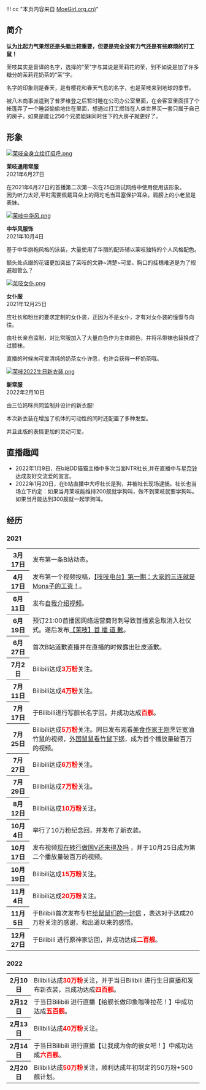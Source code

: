 !!! cc "本页内容来自 [MoeGirl.org.cn)](https://zh.moegirl.org.cn/)"

## 简介

**认为比起力气果然还是头脑比较重要，但要是完全没有力气还是有些麻烦的打工鼠！**

茉吱其实是音译的名字，选择的“茉”字与其说是茉莉花的茉，到不如说是加了许多糖分的茉莉花奶茶的“茉”字。

名字的印象则是春天，是有樱花和春天气息的名字，也是茉吱来到地球的季节。

被八木商事派遣到了普罗维登之后暂时睡在公司办公室里面，在会客室里面搭了个帐篷弄了一个睡袋偷偷地住在里面，想通过打工攒钱在人类世界买一套只属于自己的房子，如果是能让256个兄弟姐妹同时住下的大房子就更好了。

## 形象

[![茉吱全身立绘打招呼.png](https://s2.loli.net/2022/04/30/NFt64xf7DJquVXP.png)](https://zh.moegirl.org.cn/File:%E8%8C%89%E5%90%B1%E5%85%A8%E8%BA%AB%E7%AB%8B%E7%BB%98%E6%89%93%E6%8B%9B%E5%91%BC.png)

 **茉吱通用常服**  
2021年6月27日 

在2021年6月27日的首播第二次第一次在25日测试网络中使用使用该形象。  
因为听力太好,平时需要佩戴耳朵上的两坨毛当耳塞保护耳朵。肩膀上的小老鼠是表妹。

[![茉吱中华风.png](https://s2.loli.net/2022/04/30/XANlDvozEtPO5is.png)](https://zh.moegirl.org.cn/File:%E8%8C%89%E5%90%B1%E4%B8%AD%E5%8D%8E%E9%A3%8E.png)

  **中华风服饰**  
2021年10月4日 

基于中华旗袍风格的泳装，大量使用了华丽的配饰辅以茉吱独特的个人风格配色。  

额头处点缀的花钿更加突出了茉吱的文静~清楚~可爱。胸口的挂穗难道是为了规避超管么？

  




[![茉吱女仆.png](https://s2.loli.net/2022/04/30/1duVga67lshqEcz.png)](https://zh.moegirl.org.cn/File:%E8%8C%89%E5%90%B1%E5%A5%B3%E4%BB%86.png)

 **女仆服**  
2021年12月25日 

应社长和粉丝的要求定制的女仆装，正因为不是女仆，才有对女仆装的憧憬与向往。  

由社长亲自监制，对比常服加入了大量白色作为主体颜色，并将吊带袜也替换成了过膝袜。  

直播的时候向可爱清纯的奶茶女仆许愿，也许会获得一杯奶茶哦。

[![茉吱2022生日新衣装.png](https://s2.loli.net/2022/04/30/oxis5SFj1mvYQGA.png)](https://zh.moegirl.org.cn/File:%E8%8C%89%E5%90%B12022%E7%94%9F%E6%97%A5%E6%96%B0%E8%A1%A3%E8%A3%85.png)

 **新常服**  
2022年2月10日 

由三位妈咪共同监制并设计的新衣服!  

本次新衣装在增加了机体的可动性的同时还配置了多种发型。  

并且此版的表情更加的灵动可爱。



## 直播趣闻

-   2022年1月9日，在b站DD猫猫主播中多次当面NTR社长,并在直播中与[星奈铃](https://zh.moegirl.org.cn/%E6%98%9F%E5%A5%88%E9%93%83 "星奈铃")达成友好交流爱的宣言。
-   2022年1月20日，在b站直播中大呼社长是狗，并被社长现场逮捕。社长也当场立下约定：如果当月茉吱能维持200舰就学狗叫，做不到茉吱就要学狗叫。如果当月能达到300舰就一起学狗叫。

## 经历

### 2021

<table class="timeline"><tbody><tr><th>3月17日</th><td colspan="2">发布第一条B站动态。</td></tr><tr><th>4月17日</th><td colspan="2">发布第一个视频投稿，<a target="_blank" rel="nofollow noreferrer noopener" class="external text" href="https://www.bilibili.com/video/BV1wi4y1P7ra">【吱吱电台】第一期：大家的三连就是Mons子的工资！</a>。</td></tr><tr><th>6月11日</th><td colspan="2">发布<a target="_blank" rel="nofollow noreferrer noopener" class="external text" href="https://www.bilibili.com/video/BV1gb4y1d7oW">自我介绍视频</a>。</td></tr><tr><th>6月19日</th><td colspan="2">预订21:00首播因网络运营商背刺导致首播紧急取消<span title="你知道的太多了" class="heimu">入社仪式</span>。遂后发布<a target="_blank" rel="nofollow noreferrer noopener" class="external text" href="https://www.bilibili.com/video/BV1WV411s7um">【茉吱】首 播 道 歉</a>。</td></tr><tr><th>6月27日</th><td colspan="2">首次B站<span title="你知道的太多了" class="heimu">道歉</span>直播<span title="你知道的太多了" class="heimu">并在直播的时候露出肚皮道歉</span>。</td></tr><tr><th>7月2日</th><td colspan="2">Bilibili达成<span style="color:red;"><b>3万粉</b></span>关注。</td></tr><tr><th>7月11日</th><td colspan="2">Bilibili达成<span style="color:red;"><b>4万粉</b></span>关注。</td></tr><tr><th>7月17日</th><td colspan="2">于Bilibili进行写舰长名字回，并成功达成<span style="color:red;"><b>百舰</b></span>。</td></tr><tr><th>7月25日</th><td colspan="2">Bilibili达成<span style="color:red;"><b>5万粉</b></span>关注。同日发布观看<a href="https://zh.moegirl.org.cn/%E7%BE%8E%E9%A3%9F%E4%BD%9C%E5%AE%B6%E7%8E%8B%E5%88%9A" title="美食作家王刚">美食作家王刚</a>烹饪宽油竹鼠的视频，<a target="_blank" rel="nofollow noreferrer noopener" class="external text" href="https://www.bilibili.com/video/BV1Dq4y1X7W7">外国鼠鼠看竹鼠下锅</a>，成为首个播放量破百万的视频。</td></tr><tr><th>7月27日</th><td colspan="2">Bilibili达成<span style="color:red;"><b>6万粉</b></span>关注。</td></tr><tr><th>7月29日</th><td colspan="2">Bilibili达成<span style="color:red;"><b>7万粉</b></span>关注。</td></tr><tr><th>8月12日</th><td colspan="2">Bilibili达成<span style="color:red;"><b>10万粉</b></span>关注。</td></tr><tr><th>10月4日</th><td colspan="2">举行了10万粉纪念回，并发布了新衣装。</td></tr><tr><th>10月17日</th><td colspan="2">发布视频<a target="_blank" rel="nofollow noreferrer noopener" class="external text" href="https://www.bilibili.com/video/BV1wU4y1c7QT">现在转行做国V还来得及吗</a> ，并于10月25日成为第二个播放量破百万的视频。</td></tr><tr><th>10月19日</th><td colspan="2">Bilibili达成<span style="color:red;"><b>15万粉</b></span>关注。</td></tr><tr><th>11月4日</th><td colspan="2">Bilibili达成<span style="color:red;"><b>20万粉</b></span>关注。</td></tr><tr><th>11月5日</th><td colspan="2">于Bilibili首次发布专栏<a target="_blank" rel="nofollow noreferrer noopener" class="external text" href="https://b23.tv/B8pz7eR">给鼠鼠们的一封信</a> ，表达对于达成20万粉关注的感谢，和出道以来的感悟。</td></tr><tr><th>12月27日</th><td colspan="2">于Bilibili 进行原神家访回，并成功达成<span style="color:red;"><b>二百舰</b></span>。</td></tr></tbody></table>

### 2022

<table class="timeline"><tbody><tr><th>2月10日</th><td colspan="2">Bilibili达成<span style="color:red;"><b>30万粉</b></span>关注，并于当日Bilibili 进行生日直播和发布新衣装，且成功达成<span style="color:red;"><b>四百舰</b></span>。</td></tr><tr><th>2月12日</th><td colspan="2">于当日Bilibili 进行直播【给舰长做印象咖啡拉花！】中成功达成<span style="color:red;"><b>五百舰</b></span>。</td></tr><tr><th>2月13日</th><td colspan="2">Bilibili达成<span style="color:red;"><b>40万粉</b></span>关注。</td></tr><tr><th>2月14日</th><td colspan="2">于当日Bilibili 进行直播【让我成为你的彼女吧！】中成功达成<span style="color:red;"><b>六百舰</b></span>。</td></tr><tr><th>2月20日</th><td colspan="2">Bilibili达成<span style="color:red;"><b>50万粉</b></span>关注，顺利达成年初制定的50万粉+500舰计划。</td></tr></tbody></table>